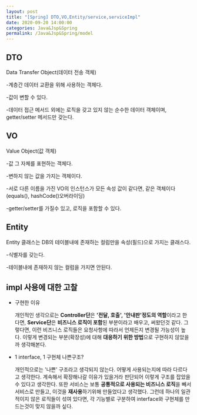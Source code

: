 ```yaml
---
layout: post
title: "[Spring] DTO,VO,Entity/service,serviceImpl"
date: 2020-09-20 14:00:00
categories: Java&Jsp&Spring
permalink: /Java&Jsp&Spring/model
---
```


## DTO

Data Transfer Object(데이터 전송 객체)

-계층간 데이터 교환을 위해 사용하는 객체다. 

-값이 변할 수 있다.

-데이터 접근 메서드 외에는 로직을 갖고 있지 않는 순수한 데이터 객체이며, getter/setter 메서드만 갖는다.

## VO

Value Object(값 객체)

 -값 그 자체를 표현하는 객체다. 

-변하지 않는 값을 가지는 객체이다.

-서로 다른 이름을 가진 VO의 인스턴스가 모든 속성 값이 같다면, 같은 객체이다(equals(), hashCode()오버라이딩) 

-getter/setter를 가질수 있고, 로직을 포함할 수 있다.



## Entity

Entity 클래스는 DB의 테이블내에 존재하는 컬럼만을 속성(필드)으로 가지는 클래스다. 

-식별자를 갖는다.

-테이블내에 존재하지 않는 컬럼을 가지면 안된다.



##  impl 사용에 대한 고찰

- 구현한 이유

  개인적인 생각으로는 **Controller단**은  **'전달, 호출', '안내판'정도의 역할**이라고 한다면, **Service단**은 **비즈니스 로직이 포함**된 부분이라고 배우고, 써왔던것 같다. 그렇다면, 이런 비즈니스 로직들은 요청사항에 따라서 언제든지 변경될 가능성이 높다. 이렇게 변경되는 부분(확장성)에 대해 **대응하기 위한 방법**으로 구현하지 않았을까 생각해본다.

- 1 interface, 1 구현체 나쁜구조?

  개인적으로는 '나쁜' 구조라고 생각되지 않는다. 어떻게 사용되는지에 따라 다르다고 생각한다.  계속해서 확장해나갈 이유가 있을거라 판단되어 이렇게 구조를 잡았을 수 있다고 생각한다.  또한 서비스는 보통 **공통적으로 사용되는 비즈니스 로직**을 빼서 서비스로 만들고, 이것을 **재사용**하기위해 만들었다고 생각했다. 그런데 하나의 일관적이지 않은 로직들이 섞여 있다면, 각 기능별로 구분하여 interface와 구현체를 만드는것이 맞지 않을까 싶다.